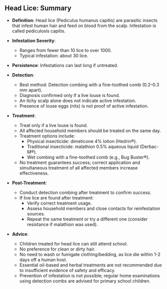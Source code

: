 ## Head Lice: Summary

- **Definition**: Head lice (Pediculus humanus capitis) are parasitic insects that infest human hair and feed on blood from the scalp. Infestation is called pediculosis capitis.

- **Infestation Severity**:
  - Ranges from fewer than 10 lice to over 1000.
  - Typical infestation: about 30 lice.

- **Persistence**: Infestations can last long if untreated.

- **Detection**:
  - Best method: Detection combing with a fine-toothed comb (0.2–0.3 mm apart).
  - Diagnosis confirmed only if a live louse is found.
  - An itchy scalp alone does not indicate active infestation.
  - Presence of louse eggs (nits) is not proof of active infestation.

- **Treatment**: 
  - Treat only if a live louse is found.
  - All affected household members should be treated on the same day.
  - Treatment options include:
    - Physical insecticide: dimeticone 4% lotion (Hedrin®).
    - Traditional insecticide: malathion 0.5% aqueous liquid (Derbac-M®).
    - Wet combing with a fine-toothed comb (e.g., Bug Buster®).
  - No treatment guarantees success; correct application and simultaneous treatment of all affected members increase effectiveness.
  
- **Post-Treatment**: 
  - Conduct detection combing after treatment to confirm success.
  - If live lice are found after treatment:
    - Verify correct treatment usage.
    - Assess household members and close contacts for reinfestation sources.
    - Repeat the same treatment or try a different one (consider resistance if malathion was used).

- **Advice**:
  - Children treated for head lice can still attend school.
  - No preference for clean or dirty hair.
  - No need to wash or fumigate clothing/bedding, as lice die within 1-2 days off a human host.
  - Essential oil-based and herbal treatments are not recommended due to insufficient evidence of safety and efficacy.
  - Prevention of infestation is not possible; regular home examinations using detection combs are advised for primary school children.